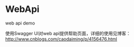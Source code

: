# WebApi
web api demo

使用Swagger UI对web api提供帮助页面，详细的使用见博客：
http://www.cnblogs.com/caodaiming/p/4156476.html
